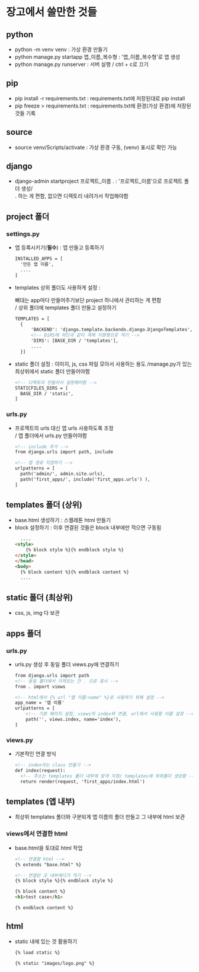 # 장고에서 쓸만한 것들

## python
- python -m venv venv : 가상 환경 만들기
- python manage.py startapp 앱_이름_복수형 : '앱_이름_복수형'로 앱 생성
- python manage.py runserver : 서버 실행 / ctrl + c로 끄기


## pip
- pip install -r requirements.txt : requirements.txt에 저장된대로 pip install
- pip freeze > requirements.txt : requirements.txt에 환경(가상 환경)에 저장된 것들 기록

## source
- source venv/Scripts/activate : 가상 환경 구동, (venv) 표시로 확인 가능 

## django
- django-admin startproject 프로젝트_이름 . : '프로젝트_이름'으로 프로젝트 폴더 생성/  
  . 하는 게 편함, 없으면 디렉토리 내려가서 작업해야함


## project 폴더
### settings.py
- 앱 등록시키기(**필수**) : 앱 만들고 등록하기
  ```html
  INSTALLED_APPS = [
    '만든 앱 이름',
    ....
  ]
  ```
  
- templates 상위 폴더도 사용하게 설정 : 
  
  뼈대는 app마다 만들어주기보단 project 하나에서 관리하는 게 편함<br> 
  / 상위 폴더에 templates 폴더 만들고 설정하기
  ```html
  TEMPLATES = [
    {
        'BACKEND': 'django.template.backends.django.DjangoTemplates',
        <!-- DiRS에 하단과 같이 객체 지향형으로 적기 -->
        'DIRS': [BASE_DIR / 'templates'],        
        ....
    }]
  ```
- static 폴더 설정 : 이미지, js, css 파일 모아서 사용하는 용도
  /manage.py가 있는 최상위에서 static 폴더 만들어야함
  ```html
  <!-- 디렉토리 만들어서 설정해야함 -->
  STATICFILES_DIRS = [
    BASE_DIR / 'static',
  ]
  ```
### urls.py
- 프로젝트의 urls 대신 앱 urls 사용하도록 조정 <br>
  / 앱 폴더에서 urls.py 만들어야함
  ```html
  <!-- include 추가 -->
  from django.urls import path, include

  <!-- 앱 경로 지정하기 -->
  urlpatterns = [
    path('admin/', admin.site.urls),
    path('first_apps/', include('first_apps.urls') ),
  ] 
  ```

## templates 폴더 (상위) 
- base.html 생성하기 : 스켈레톤 html 만들기 
- block 설정하기 : 이후 연결된 것들은 block 내부에만 적으면 구동됨
  ```html
    ....
  <style>
      {% block style %}{% endblock style %}
  </style>
  </head>
  <body>
    {% block content %}{% endblock content %}
    ....
  ```
## static 폴더 (최상위)
- css, js, img 다 보관


## apps 폴더
### urls.py
- urls.py 생성 후 동일 폴더 views.py에 연결하기
  ```html
  from django.urls import path
  <!-- 동일 폴더에서 가져오는 건 . 으로 표시 -->
  from . import views

  <!-- html에서 {% url "앱 이름:name" %}로 사용하기 위해 설정 -->
  app_name = '앱 이름'
  urlpatterns = [
      <!-- 기본 페이지 설정, views의 index와 연결, url에서 사용할 이름 설정 -->
      path('', views.index, name='index'),
  ]
  ```
### views.py
- 기본적인 연결 방식
  ```html
  <!-- index라는 class 만들기 -->
  def index(request):
    <!-- 주소는 templates 폴더 내부에 맞게 지정/ templates에 하위폴더 생성함 -->
    return render(request, 'first_apps/index.html')
  ```

## templates (앱 내부)
- 최상위 templates 폴더와 구분되게 앱 이름의 폴더 만들고 그 내부에 html 보관
### views에서 연결한 html 
- base.html을 토대로 html 작업
  ```html
  <!-- 연결할 html -->
  {% extends "base.html" %}

  <!-- 연결된 곳 내부에다가 적기 -->
  {% block style %}{% endblock style %}

  {% block content %}
  <h1>test case</h1>

  {% endblock content %}
  ```
## html
- static 내에 있는 것 활용하기
  ```html
  {% load static %}
  
  {% static "images/logo.png" %}
  ```